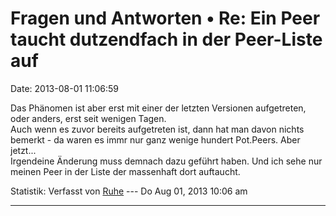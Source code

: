 Fragen und Antworten • Re: Ein Peer taucht dutzendfach in der Peer-Liste auf
============================================================================

Date: 2013-08-01 11:06:59

Das Phänomen ist aber erst mit einer der letzten Versionen aufgetreten,
oder anders, erst seit wenigen Tagen.\
Auch wenn es zuvor bereits aufgetreten ist, dann hat man davon nichts
bemerkt - da waren es immr nur ganz wenige hundert Pot.Peers. Aber
jetzt\...\
Irgendeine Änderung muss demnach dazu geführt haben. Und ich sehe nur
meinen Peer in der Liste der massenhaft dort auftaucht.

Statistik: Verfasst von
[Ruhe](http://forum.yacy-websuche.de/memberlist.php?mode=viewprofile&u=8953)
--- Do Aug 01, 2013 10:06 am

------------------------------------------------------------------------
